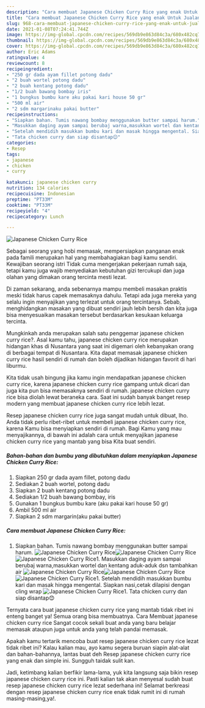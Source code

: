 ```yaml
---
description: "Cara membuat Japanese Chicken Curry Rice yang enak Untuk Jualan"
title: "Cara membuat Japanese Chicken Curry Rice yang enak Untuk Jualan"
slug: 968-cara-membuat-japanese-chicken-curry-rice-yang-enak-untuk-jualan
date: 2021-01-08T07:24:41.744Z
image: https://img-global.cpcdn.com/recipes/569db9e863d84c3a/680x482cq70/japanese-chicken-curry-rice-foto-resep-utama.jpg
thumbnail: https://img-global.cpcdn.com/recipes/569db9e863d84c3a/680x482cq70/japanese-chicken-curry-rice-foto-resep-utama.jpg
cover: https://img-global.cpcdn.com/recipes/569db9e863d84c3a/680x482cq70/japanese-chicken-curry-rice-foto-resep-utama.jpg
author: Eric Adams
ratingvalue: 4
reviewcount: 8
recipeingredient:
- "250 gr dada ayam fillet potong dadu"
- "2 buah wortel potong dadu"
- "2 buah kentang potong dadu"
- "1/2 buah bawang bombay iris"
- "1 bungkus bumbu kare aku pakai kari house 50 gr"
- "500 ml air"
- "2 sdm margarinaku pakai butter"
recipeinstructions:
- "Siapkan bahan. Tumis nawang bombay menggunakan butter sampai harum."
- "Masukkan daging ayam sampai berubaj warna,masukkan wortel dan kentang aduk-aduk dsn tambahkan air"
- "Setelah mendidih masukkan bumbu kari dan masak hingga mengental. Siapkan nasi,cetak dilapisi dengan cling wrap"
- "Tata chicken curry dan siap disantap😊"
categories:
- Resep
tags:
- japanese
- chicken
- curry

katakunci: japanese chicken curry 
nutrition: 134 calories
recipecuisine: Indonesian
preptime: "PT33M"
cooktime: "PT33M"
recipeyield: "4"
recipecategory: Lunch

---
```



![Japanese Chicken Curry Rice](https://img-global.cpcdn.com/recipes/569db9e863d84c3a/680x482cq70/japanese-chicken-curry-rice-foto-resep-utama.jpg)

Sebagai seorang yang hobi memasak, mempersiapkan panganan enak pada famili merupakan hal yang membahagiakan bagi kamu sendiri. Kewajiban seorang istri Tidak cuma mengerjakan pekerjaan rumah saja, tetapi kamu juga wajib menyediakan kebutuhan gizi tercukupi dan juga olahan yang dimakan orang tercinta mesti lezat.

Di zaman  sekarang, anda sebenarnya mampu membeli masakan praktis meski tidak harus capek memasaknya dahulu. Tetapi ada juga mereka yang selalu ingin menyajikan yang terlezat untuk orang tercintanya. Sebab, menghidangkan masakan yang dibuat sendiri jauh lebih bersih dan kita juga bisa menyesuaikan masakan tersebut berdasarkan kesukaan keluarga tercinta. 



Mungkinkah anda merupakan salah satu penggemar japanese chicken curry rice?. Asal kamu tahu, japanese chicken curry rice merupakan hidangan khas di Nusantara yang saat ini digemari oleh kebanyakan orang di berbagai tempat di Nusantara. Kita dapat memasak japanese chicken curry rice hasil sendiri di rumah dan boleh dijadikan hidangan favorit di hari liburmu.

Kita tidak usah bingung jika kamu ingin mendapatkan japanese chicken curry rice, karena japanese chicken curry rice gampang untuk dicari dan juga kita pun bisa memasaknya sendiri di rumah. japanese chicken curry rice bisa diolah lewat beraneka cara. Saat ini sudah banyak banget resep modern yang membuat japanese chicken curry rice lebih lezat.

Resep japanese chicken curry rice juga sangat mudah untuk dibuat, lho. Anda tidak perlu ribet-ribet untuk membeli japanese chicken curry rice, karena Kamu bisa menyiapkan sendiri di rumah. Bagi Kamu yang mau menyajikannya, di bawah ini adalah cara untuk menyajikan japanese chicken curry rice yang mantab yang bisa Kita buat sendiri.

<!--inarticleads1-->

##### Bahan-bahan dan bumbu yang dibutuhkan dalam menyiapkan Japanese Chicken Curry Rice:

1. Siapkan 250 gr dada ayam fillet, potong dadu
1. Sediakan 2 buah wortel, potong dadu
1. Siapkan 2 buah kentang potong dadu
1. Sediakan 1/2 buah bawang bombay, iris
1. Gunakan 1 bungkus bumbu kare (aku pakai kari house 50 gr)
1. Ambil 500 ml air
1. Siapkan 2 sdm margarin(aku pakai butter)




<!--inarticleads2-->

##### Cara membuat Japanese Chicken Curry Rice:

1. Siapkan bahan. Tumis nawang bombay menggunakan butter sampai harum.
<img src="https://img-global.cpcdn.com/steps/3bc090d42c17e976/160x128cq70/japanese-chicken-curry-rice-langkah-memasak-1-foto.jpg" alt="Japanese Chicken Curry Rice"><img src="https://img-global.cpcdn.com/steps/6d4cc72ae5a353ad/160x128cq70/japanese-chicken-curry-rice-langkah-memasak-1-foto.jpg" alt="Japanese Chicken Curry Rice"><img src="https://img-global.cpcdn.com/steps/024c85ac453fde6c/160x128cq70/japanese-chicken-curry-rice-langkah-memasak-1-foto.jpg" alt="Japanese Chicken Curry Rice">1. Masukkan daging ayam sampai berubaj warna,masukkan wortel dan kentang aduk-aduk dsn tambahkan air
<img src="https://img-global.cpcdn.com/steps/f018b8791fff2167/160x128cq70/japanese-chicken-curry-rice-langkah-memasak-2-foto.jpg" alt="Japanese Chicken Curry Rice"><img src="https://img-global.cpcdn.com/steps/654446adc6f1efdb/160x128cq70/japanese-chicken-curry-rice-langkah-memasak-2-foto.jpg" alt="Japanese Chicken Curry Rice"><img src="https://img-global.cpcdn.com/steps/b8b994c3fcfd4213/160x128cq70/japanese-chicken-curry-rice-langkah-memasak-2-foto.jpg" alt="Japanese Chicken Curry Rice">1. Setelah mendidih masukkan bumbu kari dan masak hingga mengental. Siapkan nasi,cetak dilapisi dengan cling wrap
<img src="https://img-global.cpcdn.com/steps/4c5037e1a0cc8ea0/160x128cq70/japanese-chicken-curry-rice-langkah-memasak-3-foto.jpg" alt="Japanese Chicken Curry Rice">1. Tata chicken curry dan siap disantap😊




Ternyata cara buat japanese chicken curry rice yang mantab tidak ribet ini enteng banget ya! Semua orang bisa membuatnya. Cara Membuat japanese chicken curry rice Sangat cocok sekali buat anda yang baru belajar memasak ataupun juga untuk anda yang telah pandai memasak.

Apakah kamu tertarik mencoba buat resep japanese chicken curry rice lezat tidak ribet ini? Kalau kalian mau, ayo kamu segera buruan siapin alat-alat dan bahan-bahannya, lantas buat deh Resep japanese chicken curry rice yang enak dan simple ini. Sungguh taidak sulit kan. 

Jadi, ketimbang kalian berfikir lama-lama, yuk kita langsung saja bikin resep japanese chicken curry rice ini. Pasti kalian tak akan menyesal sudah buat resep japanese chicken curry rice lezat sederhana ini! Selamat berkreasi dengan resep japanese chicken curry rice enak tidak rumit ini di rumah masing-masing,ya!.

